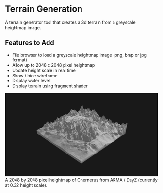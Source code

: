 # Terrain Generation

A terrain generator tool that creates a 3d terrain from a greyscale heightmap image.

## Features to Add
- File browser to load a greyscale heightmap image (png, bmp or jpg format)
- Allow up to 2048 x 2048 pixel heightmap
- Update height scale in real time
- Show / hide wireframe
- Display water level
- Display terrain using fragment shader


![](tgen.png)
A 2048 by 2048 pixel heightmap of Chernerus from ARMA / DayZ (currently at 0.32 height scale).
